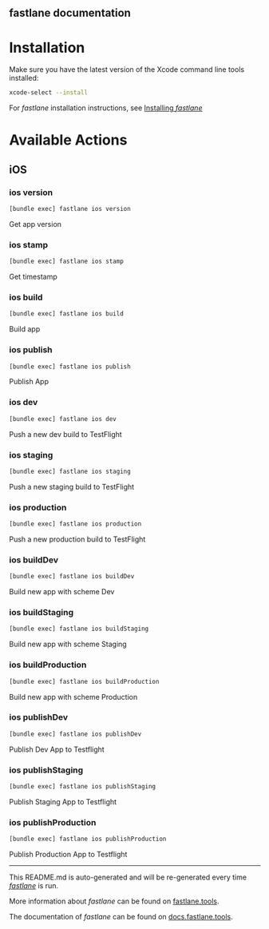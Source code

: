 fastlane documentation
----

# Installation

Make sure you have the latest version of the Xcode command line tools installed:

```sh
xcode-select --install
```

For _fastlane_ installation instructions, see [Installing _fastlane_](https://docs.fastlane.tools/#installing-fastlane)

# Available Actions

## iOS

### ios version

```sh
[bundle exec] fastlane ios version
```

Get app version

### ios stamp

```sh
[bundle exec] fastlane ios stamp
```

Get timestamp

### ios build

```sh
[bundle exec] fastlane ios build
```

Build app

### ios publish

```sh
[bundle exec] fastlane ios publish
```

Publish App

### ios dev

```sh
[bundle exec] fastlane ios dev
```

Push a new dev build to TestFlight

### ios staging

```sh
[bundle exec] fastlane ios staging
```

Push a new staging build to TestFlight

### ios production

```sh
[bundle exec] fastlane ios production
```

Push a new production build to TestFlight

### ios buildDev

```sh
[bundle exec] fastlane ios buildDev
```

Build new app with scheme Dev

### ios buildStaging

```sh
[bundle exec] fastlane ios buildStaging
```

Build new app with scheme Staging

### ios buildProduction

```sh
[bundle exec] fastlane ios buildProduction
```

Build new app with scheme Production

### ios publishDev

```sh
[bundle exec] fastlane ios publishDev
```

Publish Dev App to Testflight

### ios publishStaging

```sh
[bundle exec] fastlane ios publishStaging
```

Publish Staging App to Testflight

### ios publishProduction

```sh
[bundle exec] fastlane ios publishProduction
```

Publish Production App to Testflight

----

This README.md is auto-generated and will be re-generated every time [_fastlane_](https://fastlane.tools) is run.

More information about _fastlane_ can be found on [fastlane.tools](https://fastlane.tools).

The documentation of _fastlane_ can be found on [docs.fastlane.tools](https://docs.fastlane.tools).
